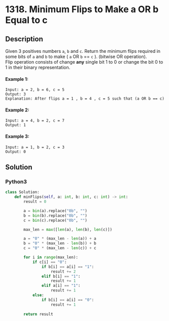 # 1318. Minimum Flips to Make a OR b Equal to c

## Description
Given 3 positives numbers `a`, `b` and `c`. Return the minimum flips required in some bits of `a` and `b` to make ( `a` OR `b` == `c` ). (bitwise OR operation).\
Flip operation consists of change **any** single bit 1 to 0 or change the bit 0 to 1 in their binary representation.

#### Example 1:
```
Input: a = 2, b = 6, c = 5
Output: 3
Explanation: After flips a = 1 , b = 4 , c = 5 such that (a OR b == c)
```

#### Example 2:
```
Input: a = 4, b = 2, c = 7
Output: 1
```

#### Example 3:
```
Input: a = 1, b = 2, c = 3
Output: 0
```


## Solution

### Python3
```python
class Solution:
    def minFlips(self, a: int, b: int, c: int) -> int:
        result = 0

        a = bin(a).replace("0b", "")
        b = bin(b).replace("0b", "")
        c = bin(c).replace("0b", "")

        max_len = max([len(a), len(b), len(c)])

        a = "0" * (max_len - len(a)) + a
        b = "0" * (max_len - len(b)) + b
        c = "0" * (max_len - len(c)) + c

        for i in range(max_len):
            if c[i] == "0":
                if b[i] == a[i] == "1":
                    result += 2
                elif b[i] == "1":
                    result += 1
                elif a[i] == "1":
                    result += 1
            else:
                if b[i] == a[i] == "0":
                    result += 1
                    
        return result
```
